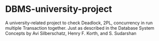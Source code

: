 # DBMS-university-project
A university-related project to check Deadlock, 2PL, concurrency in run multiple Transaction together.
Just as described in the Database System Concepts by Avi Silberschatz, Henry F. Korth, and S. Sudarshan
